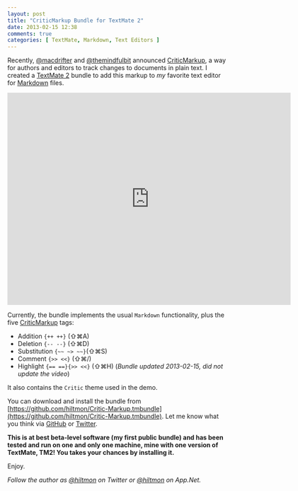 ```yaml
---
layout: post
title: "CriticMarkup Bundle for TextMate 2"
date: 2013-02-15 12:38
comments: true
categories: [ TextMate, Markdown, Text Editors ]
---
```


Recently, [@macdrifter](http://twitter.com/macdrifter) and [@themindfulbit](http://twitter.com/themindfulbit) announced [CriticMarkup](http://criticmarkup.com), a way for authors and editors to track changes to documents in plain text. I created a [TextMate 2](http://blog.macromates.com/2012/textmate-2-at-github/) bundle to add this markup to *my* favorite text editor for [Markdown](http://daringfireball.net/projects/markdown/) files.

<iframe width="640" height="480" src="http://www.youtube.com/embed/R43p-VjS__I?rel=0" frameborder="0" allowfullscreen></iframe>

Currently, the bundle implements the usual `Markdown` functionality, plus the five [CriticMarkup](http://criticmarkup.com) tags:

* Addition `{++ ++}` (⇧⌘A)
* Deletion `{-- --}` (⇧⌘D)
* Substitution `{~~ ~> ~~}`(⇧⌘S)
* Comment `{>> <<}` (⇧⌘/)
* Highlight `{== ==}{>> <<}` (⇧⌘H) (*Bundle updated 2013-02-15, did not update the video*)

It also contains the `Critic` theme used in the demo.

You can download and install the bundle from [https://github.com/hiltmon/Critic-Markup.tmbundle](https://github.com/hiltmon/Critic-Markup.tmbundle). Let me know what you think via [GitHub](https://github.com/hiltmon/Critic-Markup.tmbundle/issues) or [Twitter](http://twitter.com/hiltmon).

**This is at best beta-level software (my first public bundle) and has been tested and run on one and only one machine, mine with one version of TextMate, TM2! You takes your chances by installing it.**

Enjoy.

*Follow the author as [@hiltmon](http://twitter.com/hiltmon) on Twitter or [@hiltmon](http://alpha.app.net/hiltmon) on App.Net.*